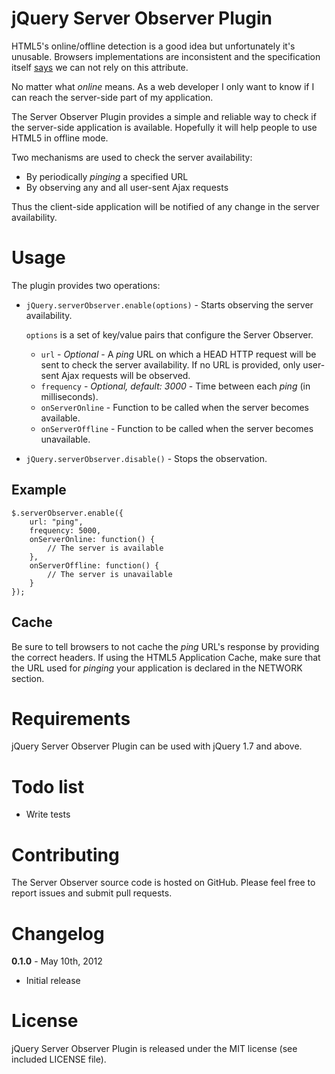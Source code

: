 jQuery Server Observer Plugin
=============================

HTML5's online/offline detection is a good idea but unfortunately it's unusable. Browsers implementations are inconsistent and the specification itself [says](http://www.whatwg.org/specs/web-apps/current-work/multipage/offline.html#event-online) we can not rely on this attribute.

No matter what _online_ means. As a web developer I only want to know if I can reach the server-side part of my application.

The Server Observer Plugin provides a simple and reliable way to check if the server-side application is available. Hopefully it will help people to use HTML5 in offline mode.

Two mechanisms are used to check the server availability:

* By periodically _pinging_ a specified URL
* By observing any and all user-sent Ajax requests

Thus the client-side application will be notified of any change in the server availability.

Usage
=====

The plugin provides two operations:

* `jQuery.serverObserver.enable(options)` - Starts observing the server availability.

	`options` is a set of key/value pairs that configure the Server Observer.
	
	* `url` - _Optional_ - A _ping_ URL on which a HEAD HTTP request will be sent to check the server availability. If no URL is provided, only user-sent Ajax requests will be observed.
	* `frequency` - _Optional, default: 3000_ - Time between each _ping_ (in milliseconds).
	* `onServerOnline` - Function to be called when the server becomes available. 
	* `onServerOffline` - Function to be called when the server becomes unavailable.

* `jQuery.serverObserver.disable()` - Stops the observation.

Example
-------

	$.serverObserver.enable({
		url: "ping",
		frequency: 5000,
		onServerOnline: function() {
			// The server is available
		},
		onServerOffline: function() {
			// The server is unavailable
		}
	});


Cache
-----

Be sure to tell browsers to not cache the _ping_ URL's response by providing the correct headers.
If using the HTML5 Application Cache, make sure that the URL used for _pinging_ your application is declared in the NETWORK section.

Requirements
============

jQuery Server Observer Plugin can be used with jQuery 1.7 and above.

Todo list
=========

* Write tests

Contributing
============

The Server Observer source code is hosted on GitHub.
Please feel free to report issues and submit pull requests.

Changelog
=========

**0.1.0** - May 10th, 2012

* Initial release

License
=======

jQuery Server Observer Plugin is released under the MIT license (see included LICENSE file).
